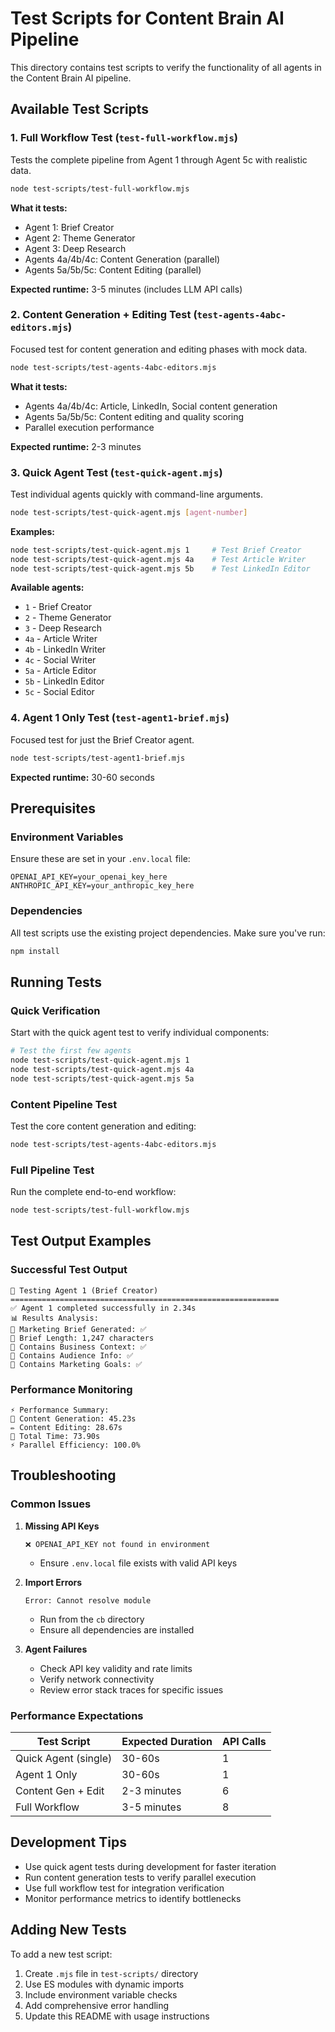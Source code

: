 # Test Scripts for Content Brain AI Pipeline

This directory contains test scripts to verify the functionality of all agents in the Content Brain AI pipeline.

## Available Test Scripts

### 1. Full Workflow Test (`test-full-workflow.mjs`)

Tests the complete pipeline from Agent 1 through Agent 5c with realistic data.

```bash
node test-scripts/test-full-workflow.mjs
```

**What it tests:**

- Agent 1: Brief Creator
- Agent 2: Theme Generator
- Agent 3: Deep Research
- Agents 4a/4b/4c: Content Generation (parallel)
- Agents 5a/5b/5c: Content Editing (parallel)

**Expected runtime:** 3-5 minutes (includes LLM API calls)

### 2. Content Generation + Editing Test (`test-agents-4abc-editors.mjs`)

Focused test for content generation and editing phases with mock data.

```bash
node test-scripts/test-agents-4abc-editors.mjs
```

**What it tests:**

- Agents 4a/4b/4c: Article, LinkedIn, Social content generation
- Agents 5a/5b/5c: Content editing and quality scoring
- Parallel execution performance

**Expected runtime:** 2-3 minutes

### 3. Quick Agent Test (`test-quick-agent.mjs`)

Test individual agents quickly with command-line arguments.

```bash
node test-scripts/test-quick-agent.mjs [agent-number]
```

**Examples:**

```bash
node test-scripts/test-quick-agent.mjs 1     # Test Brief Creator
node test-scripts/test-quick-agent.mjs 4a    # Test Article Writer
node test-scripts/test-quick-agent.mjs 5b    # Test LinkedIn Editor
```

**Available agents:**

- `1` - Brief Creator
- `2` - Theme Generator
- `3` - Deep Research
- `4a` - Article Writer
- `4b` - LinkedIn Writer
- `4c` - Social Writer
- `5a` - Article Editor
- `5b` - LinkedIn Editor
- `5c` - Social Editor

### 4. Agent 1 Only Test (`test-agent1-brief.mjs`)

Focused test for just the Brief Creator agent.

```bash
node test-scripts/test-agent1-brief.mjs
```

**Expected runtime:** 30-60 seconds

## Prerequisites

### Environment Variables

Ensure these are set in your `.env.local` file:

```env
OPENAI_API_KEY=your_openai_key_here
ANTHROPIC_API_KEY=your_anthropic_key_here
```

### Dependencies

All test scripts use the existing project dependencies. Make sure you've run:

```bash
npm install
```

## Running Tests

### Quick Verification

Start with the quick agent test to verify individual components:

```bash
# Test the first few agents
node test-scripts/test-quick-agent.mjs 1
node test-scripts/test-quick-agent.mjs 4a
node test-scripts/test-quick-agent.mjs 5a
```

### Content Pipeline Test

Test the core content generation and editing:

```bash
node test-scripts/test-agents-4abc-editors.mjs
```

### Full Pipeline Test

Run the complete end-to-end workflow:

```bash
node test-scripts/test-full-workflow.mjs
```

## Test Output Examples

### Successful Test Output

```
🧪 Testing Agent 1 (Brief Creator)
============================================================
✅ Agent 1 completed successfully in 2.34s
📊 Results Analysis:
📝 Marketing Brief Generated: ✅
📏 Brief Length: 1,247 characters
🎯 Contains Business Context: ✅
👥 Contains Audience Info: ✅
🎪 Contains Marketing Goals: ✅
```

### Performance Monitoring

```
⚡ Performance Summary:
📝 Content Generation: 45.23s
✏️ Content Editing: 28.67s
🚀 Total Time: 73.90s
⚡ Parallel Efficiency: 100.0%
```

## Troubleshooting

### Common Issues

1. **Missing API Keys**

   ```
   ❌ OPENAI_API_KEY not found in environment
   ```

   - Ensure `.env.local` file exists with valid API keys

2. **Import Errors**

   ```
   Error: Cannot resolve module
   ```

   - Run from the `cb` directory
   - Ensure all dependencies are installed

3. **Agent Failures**
   - Check API key validity and rate limits
   - Verify network connectivity
   - Review error stack traces for specific issues

### Performance Expectations

| Test Script          | Expected Duration | API Calls |
| -------------------- | ----------------- | --------- |
| Quick Agent (single) | 30-60s            | 1         |
| Agent 1 Only         | 30-60s            | 1         |
| Content Gen + Edit   | 2-3 minutes       | 6         |
| Full Workflow        | 3-5 minutes       | 8         |

## Development Tips

- Use quick agent tests during development for faster iteration
- Run content generation tests to verify parallel execution
- Use full workflow test for integration verification
- Monitor performance metrics to identify bottlenecks

## Adding New Tests

To add a new test script:

1. Create `.mjs` file in `test-scripts/` directory
2. Use ES modules with dynamic imports
3. Include environment variable checks
4. Add comprehensive error handling
5. Update this README with usage instructions
